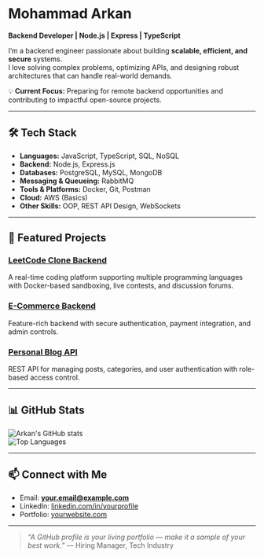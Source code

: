 # Mohammad Arkan
**Backend Developer | Node.js | Express | TypeScript**

I’m a backend engineer passionate about building **scalable, efficient, and secure** systems.  
I love solving complex problems, optimizing APIs, and designing robust architectures that can handle real-world demands.  

💡 **Current Focus:** Preparing for remote backend opportunities and contributing to impactful open-source projects.

---

## 🛠 Tech Stack
- **Languages:** JavaScript, TypeScript, SQL, NoSQL
- **Backend:** Node.js, Express.js
- **Databases:** PostgreSQL, MySQL, MongoDB
- **Messaging & Queueing:** RabbitMQ
- **Tools & Platforms:** Docker, Git, Postman
- **Cloud:** AWS (Basics)
- **Other Skills:** OOP, REST API Design, WebSockets

---

## 🚀 Featured Projects

### [LeetCode Clone Backend](https://github.com/username/project)
A real-time coding platform supporting multiple programming languages with Docker-based sandboxing, live contests, and discussion forums.

### [E-Commerce Backend](https://github.com/username/project)
Feature-rich backend with secure authentication, payment integration, and admin controls.

### [Personal Blog API](https://github.com/username/project)
REST API for managing posts, categories, and user authentication with role-based access control.

---

## 📊 GitHub Stats
![Arkan's GitHub stats](https://github-readme-stats.vercel.app/api?username=YOUR_USERNAME&show_icons=true&theme=tokyonight)  
![Top Languages](https://github-readme-stats.vercel.app/api/top-langs/?username=YOUR_USERNAME&layout=compact&theme=tokyonight)

---

## 📫 Connect with Me
- Email: **your.email@example.com**
- LinkedIn: [linkedin.com/in/yourprofile](https://linkedin.com/in/yourprofile)
- Portfolio: [yourwebsite.com](https://yourwebsite.com)

---

> _“A GitHub profile is your living portfolio — make it a sample of your best work.”_ — Hiring Manager, Tech Industry
